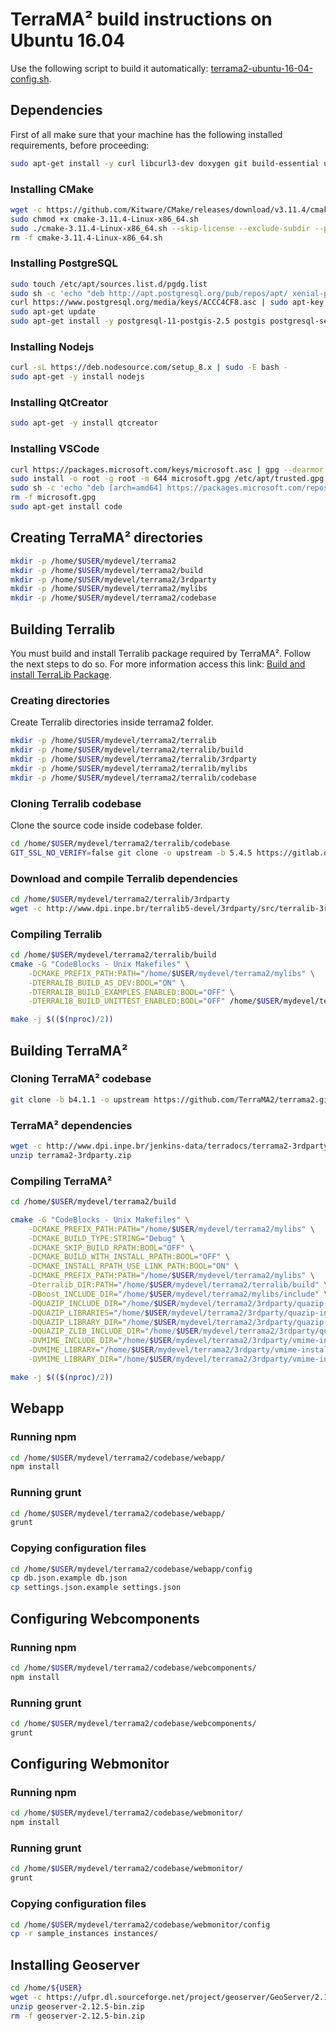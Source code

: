 # TerraMA² build instructions on Ubuntu 16.04

Use the following script to build it automatically: [terrama2-ubuntu-16-04-config.sh](install/terrama2-ubuntu-16-04-config.sh).

## Dependencies

First of all make sure that your machine has the following installed requirements, before proceeding:

```bash
sudo apt-get install -y curl libcurl3-dev doxygen git build-essential unzip locales supervisor libpython2.7-dev libproj-dev libgeos++-dev libssl-dev libxerces-c-dev screen graphviz gnutls-bin gsasl libgsasl7 libghc-gsasl-dev libgnutls-dev zlib1g-dev debhelper devscripts ssh openssh-server libpq-dev openjdk-8-jdk python-psycopg2
```

### Installing CMake

```bash
wget -c https://github.com/Kitware/CMake/releases/download/v3.11.4/cmake-3.11.4-Linux-x86_64.sh
sudo chmod +x cmake-3.11.4-Linux-x86_64.sh
sudo ./cmake-3.11.4-Linux-x86_64.sh --skip-license --exclude-subdir --prefix=/usr/local
rm -f cmake-3.11.4-Linux-x86_64.sh
```

### Installing PostgreSQL

```bash
sudo touch /etc/apt/sources.list.d/pgdg.list
sudo sh -c 'echo "deb http://apt.postgresql.org/pub/repos/apt/ xenial-pgdg main" > /etc/apt/sources.list.d/pgdg.list'
curl https://www.postgresql.org/media/keys/ACCC4CF8.asc | sudo apt-key add -
sudo apt-get update
sudo apt-get install -y postgresql-11-postgis-2.5 postgis postgresql-server-dev-11 pgadmin4
```

### Installing Nodejs

```bash
curl -sL https://deb.nodesource.com/setup_8.x | sudo -E bash -
sudo apt-get -y install nodejs
```

### Installing QtCreator

```bash
sudo apt-get -y install qtcreator
```

### Installing VSCode

```bash
curl https://packages.microsoft.com/keys/microsoft.asc | gpg --dearmor > microsoft.gpg
sudo install -o root -g root -m 644 microsoft.gpg /etc/apt/trusted.gpg.d/
sudo sh -c 'echo "deb [arch=amd64] https://packages.microsoft.com/repos/vscode stable main" > /etc/apt/sources.list.d/vscode.list'
rm -f microsoft.gpg
sudo apt-get install code
```

## Creating TerraMA² directories

```bash
mkdir -p /home/$USER/mydevel/terrama2
mkdir -p /home/$USER/mydevel/terrama2/build
mkdir -p /home/$USER/mydevel/terrama2/3rdparty
mkdir -p /home/$USER/mydevel/terrama2/mylibs
mkdir -p /home/$USER/mydevel/terrama2/codebase
```

## Building Terralib

You must build and install Terralib package required by TerraMA². Follow the next steps to do so. For more information access this link: [Build and install TerraLib Package](http://www.dpi.inpe.br/terralib5/wiki/doku.php?id=wiki:documentation:devguide#downloading_the_source_code_and_building_instructions).

### Creating directories

Create Terralib directories inside terrama2 folder.

```bash
mkdir -p /home/$USER/mydevel/terrama2/terralib
mkdir -p /home/$USER/mydevel/terrama2/terralib/build
mkdir -p /home/$USER/mydevel/terrama2/terralib/3rdparty
mkdir -p /home/$USER/mydevel/terrama2/terralib/mylibs
mkdir -p /home/$USER/mydevel/terrama2/terralib/codebase
```

### Cloning Terralib codebase

Clone the source code inside codebase folder.

```bash
cd /home/$USER/mydevel/terrama2/terralib/codebase
GIT_SSL_NO_VERIFY=false git clone -o upstream -b 5.4.5 https://gitlab.dpi.inpe.br/terralib/terralib.git .
```

### Download and compile Terralib dependencies

```bash
cd /home/$USER/mydevel/terrama2/terralib/3rdparty
wget -c http://www.dpi.inpe.br/terralib5-devel/3rdparty/src/terralib-3rdparty-linux-ubuntu-16.04.tar.gz TERRALIB_DEPENDENCIES_DIR="/home/$USER/mydevel/terrama2/mylibs" /home/$USER/mydevel/terrama2/terralib/codebase/install/install-3rdparty-linux-ubuntu-16.04.sh
```

### Compiling Terralib

```bash
cd /home/$USER/mydevel/terrama2/terralib/build
cmake -G "CodeBlocks - Unix Makefiles" \
	-DCMAKE_PREFIX_PATH:PATH="/home/$USER/mydevel/terrama2/mylibs" \
	-DTERRALIB_BUILD_AS_DEV:BOOL="ON" \
	-DTERRALIB_BUILD_EXAMPLES_ENABLED:BOOL="OFF" \
	-DTERRALIB_BUILD_UNITTEST_ENABLED:BOOL="OFF" /home/$USER/mydevel/terrama2/terralib/build/cmake

make -j $(($(nproc)/2))
```

## Building TerraMA²

### Cloning TerraMA² codebase

```bash
git clone -b b4.1.1 -o upstream https://github.com/TerraMA2/terrama2.git /home/$USER/mydevel/terrama2/codebase
```

### TerraMA² dependencies

```bash
wget -c http://www.dpi.inpe.br/jenkins-data/terradocs/terrama2-3rdparty.zip
unzip terrama2-3rdparty.zip
```

### Compiling TerraMA²

```bash
cd /home/$USER/mydevel/terrama2/build

cmake -G "CodeBlocks - Unix Makefiles" \
	-DCMAKE_PREFIX_PATH:PATH="/home/$USER/mydevel/terrama2/mylibs" \
	-DCMAKE_BUILD_TYPE:STRING="Debug" \
	-DCMAKE_SKIP_BUILD_RPATH:BOOL="OFF" \
	-DCMAKE_BUILD_WITH_INSTALL_RPATH:BOOL="OFF" \
	-DCMAKE_INSTALL_RPATH_USE_LINK_PATH:BOOL="ON" \
	-DCMAKE_PREFIX_PATH:PATH="/home/$USER/mydevel/terrama2/mylibs" \
	-Dterralib_DIR:PATH="/home/$USER/mydevel/terrama2/terralib/build" \
	-DBoost_INCLUDE_DIR="/home/$USER/mydevel/terrama2/mylibs/include" \
	-DQUAZIP_INCLUDE_DIR="/home/$USER/mydevel/terrama2/3rdparty/quazip-install/include/quazip" \
	-DQUAZIP_LIBRARIES="/home/$USER/mydevel/terrama2/3rdparty/quazip-install/lib/libquazip.so" \
	-DQUAZIP_LIBRARY_DIR="/home/$USER/mydevel/terrama2/3rdparty/quazip-install/lib" \
	-DQUAZIP_ZLIB_INCLUDE_DIR="/home/$USER/mydevel/terrama2/3rdparty/quazip-install/include" \
	-DVMIME_INCLUDE_DIR="/home/$USER/mydevel/terrama2/3rdparty/vmime-install/include" \
	-DVMIME_LIBRARY="/home/$USER/mydevel/terrama2/3rdparty/vmime-install/lib/libvmime.so" \
	-DVMIME_LIBRARY_DIR="/home/$USER/mydevel/terrama2/3rdparty/vmime-install/lib" /home/$USER/mydevel/terrama2/codebase/build/cmake

make -j $(($(nproc)/2))
```

## Webapp

### Running npm

```bash
cd /home/$USER/mydevel/terrama2/codebase/webapp/
npm install
```

### Running grunt

```bash
cd /home/$USER/mydevel/terrama2/codebase/webapp/
grunt
```

### Copying configuration files

```bash
cd /home/$USER/mydevel/terrama2/codebase/webapp/config
cp db.json.example db.json
cp settings.json.example settings.json
```

## Configuring Webcomponents

### Running npm

```bash
cd /home/$USER/mydevel/terrama2/codebase/webcomponents/
npm install
```

### Running grunt

```bash
cd /home/$USER/mydevel/terrama2/codebase/webcomponents/
grunt
```

## Configuring Webmonitor

### Running npm

```bash
cd /home/$USER/mydevel/terrama2/codebase/webmonitor/
npm install
```

### Running grunt

```bash
cd /home/$USER/mydevel/terrama2/codebase/webmonitor/
grunt
```

### Copying configuration files

```bash
cd /home/$USER/mydevel/terrama2/codebase/webmonitor/config
cp -r sample_instances instances/
```

## Installing Geoserver

```bash
cd /home/${USER}
wget -c https://ufpr.dl.sourceforge.net/project/geoserver/GeoServer/2.12.5/geoserver-2.12.5-bin.zip
unzip geoserver-2.12.5-bin.zip
rm -f geoserver-2.12.5-bin.zip
```